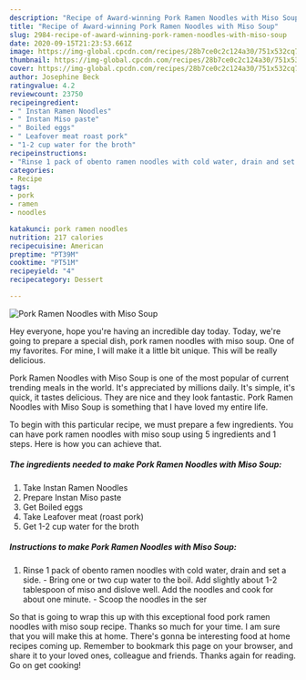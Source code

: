 ```yaml
---
description: "Recipe of Award-winning Pork Ramen Noodles with Miso Soup"
title: "Recipe of Award-winning Pork Ramen Noodles with Miso Soup"
slug: 2984-recipe-of-award-winning-pork-ramen-noodles-with-miso-soup
date: 2020-09-15T21:23:53.661Z
image: https://img-global.cpcdn.com/recipes/28b7ce0c2c124a30/751x532cq70/pork-ramen-noodles-with-miso-soup-recipe-main-photo.jpg
thumbnail: https://img-global.cpcdn.com/recipes/28b7ce0c2c124a30/751x532cq70/pork-ramen-noodles-with-miso-soup-recipe-main-photo.jpg
cover: https://img-global.cpcdn.com/recipes/28b7ce0c2c124a30/751x532cq70/pork-ramen-noodles-with-miso-soup-recipe-main-photo.jpg
author: Josephine Beck
ratingvalue: 4.2
reviewcount: 23750
recipeingredient:
- " Instan Ramen Noodles"
- " Instan Miso paste"
- " Boiled eggs"
- " Leafover meat roast pork"
- "1-2 cup water for the broth"
recipeinstructions:
- "Rinse 1 pack of obento ramen noodles with cold water, drain and set a side.  Bring one or two cup water to the boil. Add slightly about 1-2 tablespoon of miso and dislove well. Add the noodles and cook for about one minute.  Scoop the noodles in the ser"
categories:
- Recipe
tags:
- pork
- ramen
- noodles

katakunci: pork ramen noodles 
nutrition: 217 calories
recipecuisine: American
preptime: "PT39M"
cooktime: "PT51M"
recipeyield: "4"
recipecategory: Dessert

---
```



![Pork Ramen Noodles with Miso Soup](https://img-global.cpcdn.com/recipes/28b7ce0c2c124a30/751x532cq70/pork-ramen-noodles-with-miso-soup-recipe-main-photo.jpg)

Hey everyone, hope you're having an incredible day today. Today, we're going to prepare a special dish, pork ramen noodles with miso soup. One of my favorites. For mine, I will make it a little bit unique. This will be really delicious.

Pork Ramen Noodles with Miso Soup is one of the most popular of current trending meals in the world. It's appreciated by millions daily. It's simple, it's quick, it tastes delicious. They are nice and they look fantastic. Pork Ramen Noodles with Miso Soup is something that I have loved my entire life.




To begin with this particular recipe, we must prepare a few ingredients. You can have pork ramen noodles with miso soup using 5 ingredients and 1 steps. Here is how you can achieve that.

<!--inarticleads1-->

##### The ingredients needed to make Pork Ramen Noodles with Miso Soup:

1. Take  Instan Ramen Noodles
1. Prepare  Instan Miso paste
1. Get  Boiled eggs
1. Take  Leafover meat (roast pork)
1. Get 1-2 cup water for the broth




<!--inarticleads2-->

##### Instructions to make Pork Ramen Noodles with Miso Soup:

1. Rinse 1 pack of obento ramen noodles with cold water, drain and set a side.  - Bring one or two cup water to the boil. Add slightly about 1-2 tablespoon of miso and dislove well. Add the noodles and cook for about one minute.  - Scoop the noodles in the ser




So that is going to wrap this up with this exceptional food pork ramen noodles with miso soup recipe. Thanks so much for your time. I am sure that you will make this at home. There's gonna be interesting food at home recipes coming up. Remember to bookmark this page on your browser, and share it to your loved ones, colleague and friends. Thanks again for reading. Go on get cooking!
